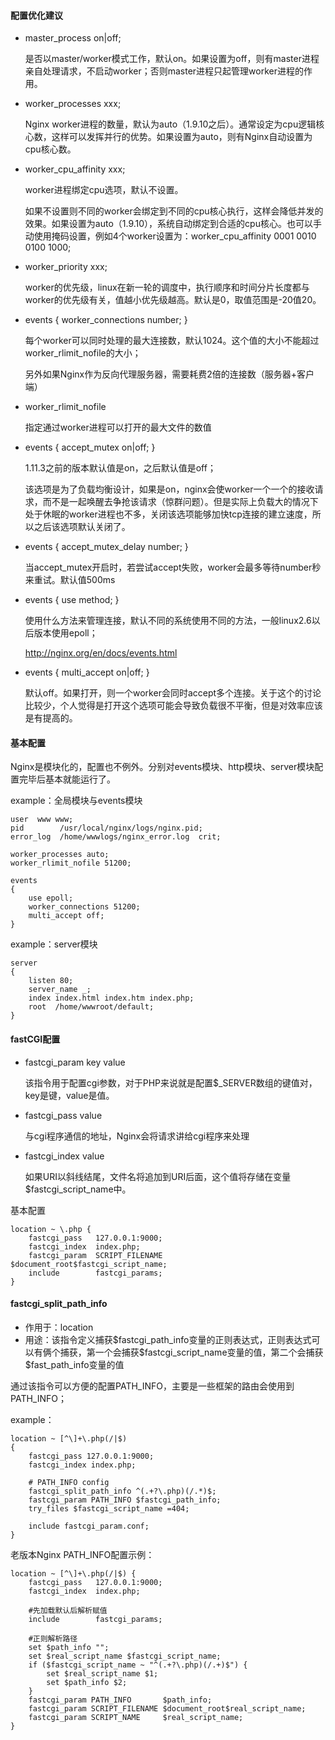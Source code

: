 #### 配置优化建议

- master_process on|off;

  是否以master/worker模式工作，默认on。如果设置为off，则有master进程亲自处理请求，不启动worker；否则master进程只起管理worker进程的作用。


- worker_processes xxx;

  Nginx worker进程的数量，默认为auto（1.9.10之后）。通常设定为cpu逻辑核心数，这样可以发挥并行的优势。如果设置为auto，则有Nginx自动设置为cpu核心数。

- worker_cpu_affinity xxx;

  worker进程绑定cpu选项，默认不设置。

  如果不设置则不同的worker会绑定到不同的cpu核心执行，这样会降低并发的效果。如果设置为auto（1.9.10），系统自动绑定到合适的cpu核心。也可以手动使用掩码设置，例如4个worker设置为：worker_cpu_affinity 0001 0010 0100 1000;

- worker_priority xxx;

  worker的优先级，linux在新一轮的调度中，执行顺序和时间分片长度都与worker的优先级有关，值越小优先级越高。默认是0，取值范围是-20值20。

- events { worker_connections number; }

  每个worker可以同时处理的最大连接数，默认1024。这个值的大小不能超过worker_rlimit_nofile的大小；

  另外如果Nginx作为反向代理服务器，需要耗费2倍的连接数（服务器+客户端）

- worker_rlimit_nofile

  指定通过worker进程可以打开的最大文件的数值



- events { accept_mutex  on|off; }

  1.11.3之前的版本默认值是on，之后默认值是off；

  该选项是为了负载均衡设计，如果是on，nginx会使worker一个一个的接收请求，而不是一起唤醒去争抢该请求（惊群问题）。但是实际上负载大的情况下处于休眠的worker进程也不多，关闭该选项能够加快tcp连接的建立速度，所以之后该选项默认关闭了。

- events { accept_mutex_delay number; }

  当accept_mutex开启时，若尝试accept失败，worker会最多等待number秒来重试。默认值500ms

- events { use method; }

  使用什么方法来管理连接，默认不同的系统使用不同的方法，一般linux2.6以后版本使用epoll；

  http://nginx.org/en/docs/events.html

- events { multi_accept on|off; }

  默认off。如果打开，则一个worker会同时accept多个连接。关于这个的讨论比较少，个人觉得是打开这个选项可能会导致负载很不平衡，但是对效率应该是有提高的。



#### 基本配置

Nginx是模块化的，配置也不例外。分别对events模块、http模块、server模块配置完毕后基本就能运行了。

example：全局模块与events模块

```
user  www www;
pid        /usr/local/nginx/logs/nginx.pid;
error_log  /home/wwwlogs/nginx_error.log  crit;

worker_processes auto;
worker_rlimit_nofile 51200;

events
{
    use epoll;
    worker_connections 51200;
    multi_accept off;
}
```

example：server模块

```
server
{
    listen 80;
    server_name _;
    index index.html index.htm index.php;
    root  /home/wwwroot/default;
}
```



#### fastCGI配置

- fastcgi_param  key  value

  该指令用于配置cgi参数，对于PHP来说就是配置$_SERVER数组的键值对，key是键，value是值。

- fastcgi_pass  value

  与cgi程序通信的地址，Nginx会将请求讲给cgi程序来处理

- fastcgi_index value

  如果URI以斜线结尾，文件名将追加到URI后面，这个值将存储在变量$fastcgi_script_name中。

基本配置

```
location ~ \.php {
	fastcgi_pass   127.0.0.1:9000;
    fastcgi_index  index.php;
    fastcgi_param  SCRIPT_FILENAME  $document_root$fastcgi_script_name;
    include        fastcgi_params;    
}
```



#### fastcgi_split_path_info

- 作用于：location
- 用途：该指令定义捕获$fastcgi_path_info变量的正则表达式，正则表达式可以有俩个捕获，第一个会捕获\$fastcgi_script_name变量的值，第二个会捕获\$fast_path_info变量的值

通过该指令可以方便的配置PATH_INFO，主要是一些框架的路由会使用到PATH_INFO；

example：

```
location ~ [^\]+\.php(/|$)
{
    fastcgi_pass 127.0.0.1:9000;
    fastcgi_index index.php;
    
    # PATH_INFO config
	fastcgi_split_path_info ^(.+?\.php)(/.*)$;
	fastcgi_param PATH_INFO $fastcgi_path_info;
	try_files $fastcgi_script_name =404;

    include fastcgi_param.conf;
}

```

老版本Nginx PATH_INFO配置示例：

```
location ~ [^\]+\.php(/|$) {
	fastcgi_pass   127.0.0.1:9000;
	fastcgi_index  index.php;

	#先加载默认后解析赋值
	include        fastcgi_params;

	#正则解析路径
	set $path_info "";
	set $real_script_name $fastcgi_script_name;
	if ($fastcgi_script_name ~ "^(.+?\.php)(/.+)$") {
		set $real_script_name $1;
		set $path_info $2;
	}
	fastcgi_param PATH_INFO       $path_info;
	fastcgi_param SCRIPT_FILENAME $document_root$real_script_name;
	fastcgi_param SCRIPT_NAME     $real_script_name;
}
```



